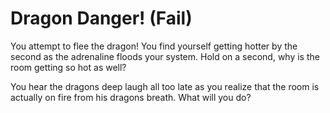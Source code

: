 # Dragon Danger! (Fail)

You attempt to flee the dragon! You find yourself getting hotter by the second as the adrenaline floods your system. Hold on a second, why is the room getting so hot as well?

You hear the dragons deep laugh all too late as you realize that the room is actually on fire from his dragons breath. What will you do?

<!-- _Die._

_Die._ -->
